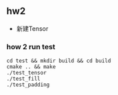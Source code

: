 ## hw2
- 新建Tensor

### how 2 run test

```
cd test && mkdir build && cd build
cmake .. && make 
./test_tensor
./test_fill
./test_padding
```

